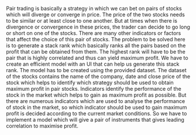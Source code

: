 Pair trading is basically a strategy in which we can bet on pairs of stocks which will diverge or converge in price. The price of the two stocks needs to be similar or at least close to one another. But at times when there is divergence or convergence in these prices, the trader can decide to go long or short on one of the stocks. There are many other indicators or factors that affect the choice of this pair of stocks.
The problem to be solved here is to generate a stack rank which basically ranks all the pairs based on the profit that can be obtained from them. The highest rank will have to be the pair that is highly correlated and thus can yield maximum profit.
We have to create an efficient model with an UI that can help us generate this stack rank. The model has to be created using the provided dataset. The dataset of the stocks contains the name of the company, date and close price of the stock which helps to identify which strategy should be used to obtain maximum profit in pair stocks. Indicators identify the performance of the stock in the market which helps to gain as maximum profit as possible. But there are numerous indicators which are used to analyse the performance of stock in the market, so which indicator should be used to gain maximum profit is decided according to the current market conditions. So we have to implement a model which will give a pair of instruments that gives leading correlation to maximise profit.
